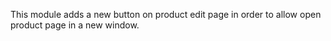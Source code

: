 This module adds a new button on product edit page in order to allow open product page in a new window.
